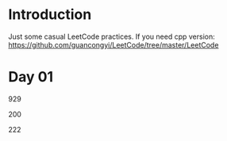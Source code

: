# Introduction
Just some casual LeetCode practices.
If you need cpp version:
https://github.com/guancongyi/LeetCode/tree/master/LeetCode



# Day 01

929

200

222
